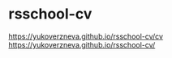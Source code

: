 # rsschool-cv

https://yukoverzneva.github.io/rsschool-cv/cv
https://yukoverzneva.github.io/rsschool-cv/
